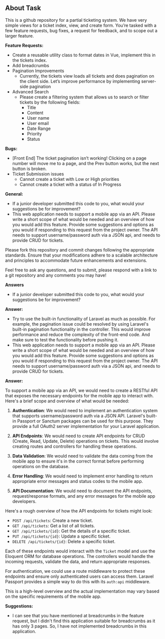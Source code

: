 ## About Task

This is a github repository for a partial ticketing system. We have very simple views for a ticket index, view, and create form. You’re tasked with a few feature requests, bug fixes, a request for feedback, and to scope out a larger feature.

**Feature Requests:**
- Create a reusable utility class to format dates in Vue, implement this in the tickets index.
- Add breadcrumbs
- Pagination Improvements
  - Currently, the tickets view loads all tickets and does pagination on the client side. Let’s improve performance by implementing server-side pagination
- Advanced Search 
  - Please create a filtering system that allows us to search or filter tickets by the following fields: 
    - Title
    - Content
    - User name
    - User email
    - Date Range
    - Priority
    - Status

**Bugs:**
- [Front End] The ticket pagination isn’t working! Clicking on a page number will move me to a page, and the Prev button works, but the next button is broken.
- Ticket Submission issues 
  - Cannot create a ticket with Low or High priorities
  - Cannot create a ticket with a status of In Progress

**General:**
- If a junior developer submitted this code to you, what would your suggestions be for improvement?
- This web application needs to support a mobile app via an API. Please write a short scope of what would be needed and an overview of how you would add this feature.  Provide some suggestions and options as you would if responding to this request from the project owner. The API needs to support username/password auth via a JSON api, and needs to provide CRUD for tickets.

Please fork this repository and commit changes following the appropriate standards. Ensure that your modifications adhere to a scalable architecture and principles to accommodate future enhancements and extensions.

Feel free to ask any questions, and to submit, please respond with a link to a git repository and any comments you may have!


**Answers**

- If a junior developer submitted this code to you, what would your suggestions be for improvement?

**Answer:**

- Try to use the built-in functionality of Laravel as much as possible. For example, the pagination issue could be resolved by using Laravel's built-in pagination functionality in the controller. This would improve performance and reduce the complexity of the front-end code.
And make sure to test the functionality before pushing it.
- This web application needs to support a mobile app via an API. Please write a short scope of what would be needed and an overview of how you would add this feature.  Provide some suggestions and options as you would if responding to this request from the project owner. The API needs to support username/password auth via a JSON api, and needs to provide CRUD for tickets.


**Answer:**

To support a mobile app via an API, we would need to create a RESTful API that exposes the necessary endpoints for the mobile app to interact with. Here's a brief scope and overview of what would be needed:

1. **Authentication**: We would need to implement an authentication system that supports username/password auth via a JSON API. Laravel's built-in Passport or Sanctum packages can be used for this purpose. They provide a full OAuth2 server implementation for your Laravel application.

2. **API Endpoints**: We would need to create API endpoints for CRUD (Create, Read, Update, Delete) operations on tickets. This would involve creating routes and controllers for handling these operations.

3. **Data Validation**: We would need to validate the data coming from the mobile app to ensure it's in the correct format before performing operations on the database.

4. **Error Handling**: We would need to implement error handling to return appropriate error messages and status codes to the mobile app.

5. **API Documentation**: We would need to document the API endpoints, request/response formats, and any error messages for the mobile app developers.

Here's a rough overview of how the API endpoints for tickets might look:

- `POST /api/tickets`: Create a new ticket.
- `GET /api/tickets`: Get a list of all tickets.
- `GET /api/tickets/{id}`: Get the details of a specific ticket.
- `PUT /api/tickets/{id}`: Update a specific ticket.
- `DELETE /api/tickets/{id}`: Delete a specific ticket.

Each of these endpoints would interact with the `Ticket` model and use the Eloquent ORM for database operations. The controllers would handle the incoming requests, validate the data, and return appropriate responses.

For authentication, we could use a route middleware to protect these endpoints and ensure only authenticated users can access them. Laravel Passport provides a simple way to do this with its `auth:api` middleware.

This is a high-level overview and the actual implementation may vary based on the specific requirements of the mobile app.


**Suggestions:**

- I can see that you have mentioned at breadcrumbs in the feature request, but I didn't find this application suitable for breadcrumbs as it has only 3 pages. So, I have not implemented breadcrumbs in this application.
